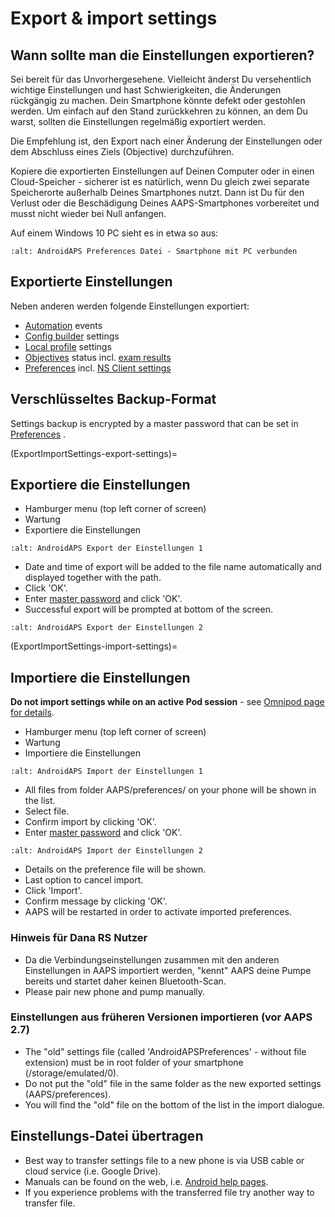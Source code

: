 # Export & import settings

## Wann sollte man die Einstellungen exportieren?

Sei bereit für das Unvorhergesehene. Vielleicht änderst Du versehentlich wichtige Einstellungen und hast Schwierigkeiten, die Änderungen rückgängig zu machen. Dein Smartphone könnte defekt oder gestohlen werden. Um einfach auf den Stand zurückkehren zu können, an dem Du warst, sollten die Einstellungen regelmäßig exportiert werden.

Die Empfehlung ist, den Export nach einer Änderung der Einstellungen oder dem Abschluss eines Ziels (Objective) durchzuführen.

Kopiere die exportierten Einstellungen auf Deinen Computer oder in einen Cloud-Speicher - sicherer ist es natürlich, wenn Du gleich zwei separate Speicherorte außerhalb Deines Smartphones nutzt. Dann ist Du für den Verlust oder die Beschädigung Deines AAPS-Smartphones vorbereitet und musst nicht wieder bei Null anfangen.

Auf einem Windows 10 PC sieht es in etwa so aus:

```{image} ../images/AAPS_ExImportSettingsWin.png
:alt: AndroidAPS Preferences Datei - Smartphone mit PC verbunden
```

## Exportierte Einstellungen

Neben anderen werden folgende Einstellungen exportiert:

- [Automation](../Usage/Automation.md) events
- [Config builder](../Configuration/Config-Builder.md) settings
- [Local profile](Config-Builder-local-profile) settings
- [Objectives](../Usage/Objectives.md) status incl. [exam results](Objectives-objective-3-prove-your-knowledge)
- [Preferences](../Configuration/Preferences.md) incl. [NS Client settings](Preferences-nsclient)

## Verschlüsseltes Backup-Format

Settings backup is encrypted by a master password that can be set in [Preferences](Preferences-master-password) .

(ExportImportSettings-export-settings)=
## Exportiere die Einstellungen

- Hamburger menu (top left corner of screen)
- Wartung
- Exportiere die Einstellungen

```{image} ../images/AAPS_ExportSettings1.png
:alt: AndroidAPS Export der Einstellungen 1
```

- Date and time of export will be added to the file name automatically and displayed together with the path.
- Click 'OK'.
- Enter [master password](Preferences-master-password) and click 'OK'.
- Successful export will be prompted at bottom of the screen.

```{image} ../images/AAPS_ExportSettings2.png
:alt: AndroidAPS Export der Einstellungen 2
```

(ExportImportSettings-import-settings)=
## Importiere die Einstellungen

**Do not import settings while on an active Pod session** - see [Omnipod page for details](OmnipodEros-import-settings-from-previous-aaps).

- Hamburger menu (top left corner of screen)
- Wartung
- Importiere die Einstellungen

```{image} ../images/AAPS_ImportSettings1.png
:alt: AndroidAPS Import der Einstellungen 1
```

- All files from folder AAPS/preferences/ on your phone will be shown in the list.
- Select file.
- Confirm import by clicking 'OK'.
- Enter [master password](Preferences-master-password) and click 'OK'.

```{image} ../images/AAPS_ImportSettings2.png
:alt: AndroidAPS Import der Einstellungen 2
```

- Details on the preference file will be shown.
- Last option to cancel import.
- Click 'Import'.
- Confirm message by clicking 'OK'.
- AAPS will be restarted in order to activate imported preferences.

### Hinweis für Dana RS Nutzer

- Da die Verbindungseinstellungen zusammen mit den anderen Einstellungen in AAPS importiert werden, "kennt" AAPS deine Pumpe bereits und startet daher keinen Bluetooth-Scan.
- Please pair new phone and pump manually.

### Einstellungen aus früheren Versionen importieren (vor AAPS 2.7)

- The "old" settings file (called 'AndroidAPSPreferences' - without file extension) must be in root folder of your smartphone (/storage/emulated/0).
- Do not put the "old" file in the same folder as the new exported settings (AAPS/preferences).
- You will find the "old" file on the bottom of the list in the import dialogue.

## Einstellungs-Datei übertragen

- Best way to transfer settings file to a new phone is via USB cable or cloud service (i.e. Google Drive).
- Manuals can be found on the web, i.e. [Android help pages](https://support.google.com/android/answer/9064445?hl=en).
- If you experience problems with the transferred file try another way to transfer file.
